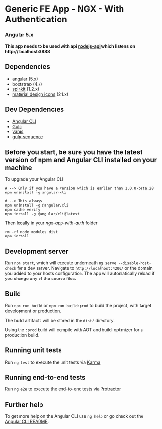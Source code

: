 # Generic FE App - NGX - With Authentication
### Angular 5.x
#### This app needs to be used with api [nodejs-api](https://github.com/gigadie/nodejs-api) which listens on http://localhost:8888

## Dependencies

- [angular](https://angular.io/) (5.x)
- [bootstrap](https://getbootstrap.com/) (4.x)
- [spinkit](http://tobiasahlin.com/spinkit/) (1.2.x)
- [material design icons](https://materialdesignicons.com/) (2.1.x)

## Dev Dependencies
- [Angular CLI](https://cli.angular.io/)
- [Gulp](https://gulpjs.com/)
- [yargs](https://github.com/yargs/yargs)
- [gulp-sequence](https://github.com/teambition/gulp-sequence)

## Before you start, be sure you have the latest version of npm and Angular CLI installed on your machine

To upgrade your Angular CLI
```shell
# --> Only if you have a version which is earlier than 1.0.0-beta.28
npm uninstall -g angular-cli

# --> This always
npm uninstall -g @angular/cli
npm cache verify
npm install -g @angular/cli@latest
```
Then locally in your *ngx-app-with-auth* folder
```shell
rm -rf node_modules dist
npm install
```

## Development server

Run `npm start`, which will execute underneath `ng serve --disable-host-check` for a dev server. Navigate to `http://localhost:4200/` or the domain you added to your hosts configuration. The app will automatically reload if you change any of the source files.

<!-- This will automatically point to `xxxxx` for its API, using environment settings. -->

## Build

Run `npm run build` or `npm run build:prod` to build the project, with target development or production. 

The build artifacts will be stored in the `dist/` directory.

Using the `:prod` build will compile with AOT and build-optimizer for a production build.

## Running unit tests

Run `ng test` to execute the unit tests via [Karma](https://karma-runner.github.io).

## Running end-to-end tests

Run `ng e2e` to execute the end-to-end tests via [Protractor](http://www.protractortest.org/).

## Further help

To get more help on the Angular CLI use `ng help` or go check out the [Angular CLI README](https://github.com/angular/angular-cli/blob/master/README.md).